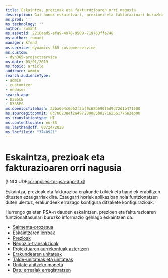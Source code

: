 ```yaml
---
title: Eskaintza, prezioak eta fakturazioaren orri nagusia
description: Gai honek eskaintzari, prezioei eta fakturazioari buruzko informazioa ematen du.
ms.prod: ''
ms.technology: ''
author: rumant
ms.assetid: 2216aad5-efa9-4976-9509-719763ffe748
ms.author: rumant
manager: kfend
ms.service: dynamics-365-customerservice
ms.custom:
- dyn365-projectservice
ms.date: 03/01/2019
ms.topic: article
audience: Admin
search.audienceType:
- admin
- customizer
- enduser
search.app:
- D365CE
- D365PS
ms.openlocfilehash: 22ba0e4c6d62f3af9c68b590f5d9d72d1b471500
ms.sourcegitcommit: 8c786230ef2a497280885b827162561776e2eb00
ms.translationtype: HT
ms.contentlocale: eu-ES
ms.lasthandoff: 03/24/2020
ms.locfileid: "3748921"
---
```

# <a name="quoting-pricing-and-billing-home-page"></a>Eskaintza, prezioak eta fakturazioaren orri nagusia

[!INCLUDE[cc-applies-to-psa-app-3.x](../includes/cc-applies-to-psa-app-3x.md)]

Eskaintza, prezioak eta fakturazioa erakunde txikiek eta handiek erabiltzen dituzten ezaugarriak dira. Ezaugarri horiek aplikazioan nola funtzionatzen duten ulertuz, erakundeek errazago konfigura ditzakete konfigurazioak.

Hurrengo gaietan PSA-n dauden eskaintzen, prezioen eta fakturazioaren funtzionaltasunari buruzko informazio gehiago eskaintzen da:

- [Salmenta-prozesua](basic-sales-process.md)
- [Eskaintzaren lerroak](basic-quote-lines.md)
- [Prezioak](basic-pricing.md)
- [Negozio-transakzioak](basic-business-transactions.md)
- [Proiektuaren aurrekontuak aztertzen](basic-analyzing-quotes.md)
- [Erakundearen unitateak](advanced-organizational.md)
- [Talde-unitateak eta unitateak](advanced-units.md)
- [Unitate anitzeko moneta](advanced-currency.md)
- [Datu errealak erregistratzen](advanced-actuals.md)
